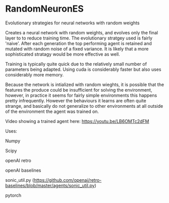 # RandomNeuronES
Evolutionary strategies for neural networks with random weights

Creates a neural network with random weights, and evolves only the final layer to to reduce training time.
The evolutionary stratgey used is fairly 'naive'. After each generation the top performing agent is retained and mutated with random noise of a fixed variance. It is likely that a more sophisticated stratagy would be more effective as well.

Training is typically quite quick due to the relatively small number of parameters being adapted. Using cuda is considerably faster but also uses considerably more memory.

Because the network is intialized with random wieghts, it is possible that the features the produce could be insufficient for solving the environment, however, in practice it seems for fairly simple environments this happens pretty infrequently. However the behaviours it learns are often quite strange, and basically do not generalize to other environments at all outside of the environment the agent was trained on.

Video showing a trained agent here: https://youtu.be/LB6OMTc2dFM

Uses:

Numpy

Scipy

openAI retro

openAI baselines

sonic_util.py (https://github.com/openai/retro-baselines/blob/master/agents/sonic_util.py)

pytorch

